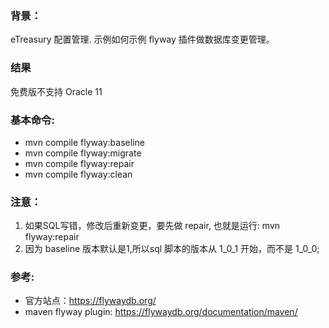 ### 背景：
eTreasury 配置管理.
示例如何示例 flyway 插件做数据库变更管理。

### 结果
免费版不支持 Oracle 11 




### 基本命令:  
- mvn compile flyway:baseline
- mvn compile flyway:migrate 
- mvn compile flyway:repair 
- mvn compile flyway:clean 




### 注意：
1. 如果SQL写错，修改后重新变更，要先做 repair, 也就是运行: mvn flyway:repair
2. 因为 baseline 版本默认是1,所以sql 脚本的版本从 1_0_1 开始，而不是 1_0_0;


### 参考:
- 官方站点：https://flywaydb.org/
- maven flyway plugin:  https://flywaydb.org/documentation/maven/

